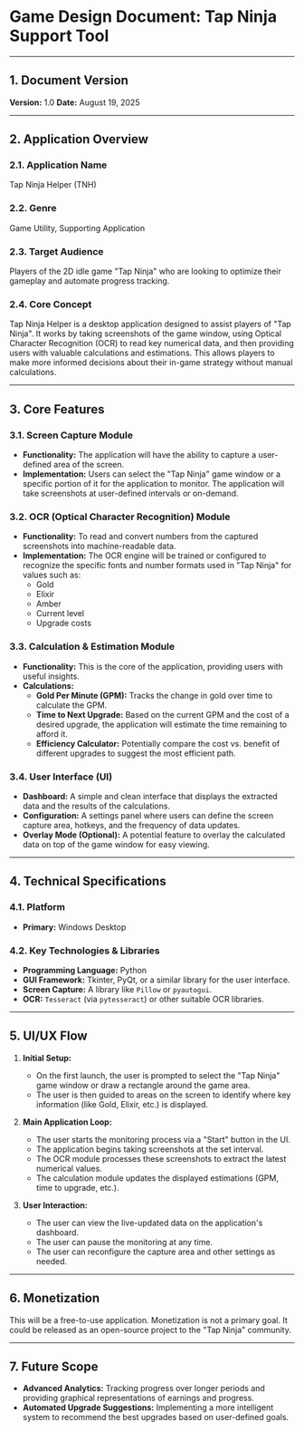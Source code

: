 # Game Design Document: Tap Ninja Support Tool

---

## 1. Document Version
**Version:** 1.0
**Date:** August 19, 2025

---

## 2. Application Overview

### 2.1. Application Name
Tap Ninja Helper (TNH)

### 2.2. Genre
Game Utility, Supporting Application

### 2.3. Target Audience
Players of the 2D idle game "Tap Ninja" who are looking to optimize their gameplay and automate progress tracking.

### 2.4. Core Concept
Tap Ninja Helper is a desktop application designed to assist players of "Tap Ninja". It works by taking screenshots of the game window, using Optical Character Recognition (OCR) to read key numerical data, and then providing users with valuable calculations and estimations. This allows players to make more informed decisions about their in-game strategy without manual calculations.

---

## 3. Core Features

### 3.1. Screen Capture Module
*   **Functionality:** The application will have the ability to capture a user-defined area of the screen.
*   **Implementation:** Users can select the "Tap Ninja" game window or a specific portion of it for the application to monitor. The application will take screenshots at user-defined intervals or on-demand.

### 3.2. OCR (Optical Character Recognition) Module
*   **Functionality:** To read and convert numbers from the captured screenshots into machine-readable data.
*   **Implementation:** The OCR engine will be trained or configured to recognize the specific fonts and number formats used in "Tap Ninja" for values such as:
    *   Gold
    *   Elixir
    *   Amber
    *   Current level
    *   Upgrade costs

### 3.3. Calculation & Estimation Module
*   **Functionality:** This is the core of the application, providing users with useful insights.
*   **Calculations:**
    *   **Gold Per Minute (GPM):** Tracks the change in gold over time to calculate the GPM.
    *   **Time to Next Upgrade:** Based on the current GPM and the cost of a desired upgrade, the application will estimate the time remaining to afford it.
    *   **Efficiency Calculator:** Potentially compare the cost vs. benefit of different upgrades to suggest the most efficient path.

### 3.4. User Interface (UI)
*   **Dashboard:** A simple and clean interface that displays the extracted data and the results of the calculations.
*   **Configuration:** A settings panel where users can define the screen capture area, hotkeys, and the frequency of data updates.
*   **Overlay Mode (Optional):** A potential feature to overlay the calculated data on top of the game window for easy viewing.

---

## 4. Technical Specifications

### 4.1. Platform
*   **Primary:** Windows Desktop

### 4.2. Key Technologies & Libraries
*   **Programming Language:** Python
*   **GUI Framework:** Tkinter, PyQt, or a similar library for the user interface.
*   **Screen Capture:** A library like `Pillow` or `pyautogui`.
*   **OCR:** `Tesseract` (via `pytesseract`) or other suitable OCR libraries.

---

## 5. UI/UX Flow

1.  **Initial Setup:**
    *   On the first launch, the user is prompted to select the "Tap Ninja" game window or draw a rectangle around the game area.
    *   The user is then guided to areas on the screen to identify where key information (like Gold, Elixir, etc.) is displayed.

2.  **Main Application Loop:**
    *   The user starts the monitoring process via a "Start" button in the UI.
    *   The application begins taking screenshots at the set interval.
    *   The OCR module processes these screenshots to extract the latest numerical values.
    *   The calculation module updates the displayed estimations (GPM, time to upgrade, etc.).

3.  **User Interaction:**
    *   The user can view the live-updated data on the application's dashboard.
    *   The user can pause the monitoring at any time.
    *   The user can reconfigure the capture area and other settings as needed.

---

## 6. Monetization
This will be a free-to-use application. Monetization is not a primary goal. It could be released as an open-source project to the "Tap Ninja" community.

---

## 7. Future Scope
*   **Advanced Analytics:** Tracking progress over longer periods and providing graphical representations of earnings and progress.
*   **Automated Upgrade Suggestions:** Implementing a more intelligent system to recommend the best upgrades based on user-defined goals.
